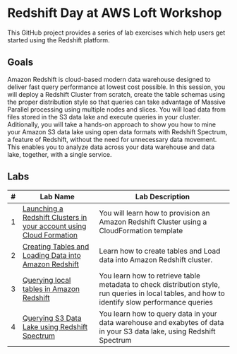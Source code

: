 # Redshift Day at AWS Loft Workshop
This GitHub project provides a series of lab exercises which help users get started using the Redshift platform.

## Goals
Amazon Redshift is cloud-based modern data warehouse designed to deliver fast query performance at lowest cost possible. In this session, you will deploy a Redshift Cluster from scratch, create the table schemas using the proper distribution style so that queries can take advantage of Massive Parallel processing using multiple nodes and slices. You will load data from files stored in the S3 data lake and execute queries in your cluster. Aditionally, you will take a hands-on approach to show you how to mine your Amazon S3 data lake using open data formats with Redshift Spectrum, a feature of Redshift, without the need for unnecessary data movement. This enables you to analyze data across your data warehouse and data lake, together, with a single service.

## Labs
|# |Lab Name |Lab Description |
|---- |---- | ----|
|1 |[Launching a Redshift Clusters in your account using Cloud Formation](Lab1/README.md)                 | You will learn how to provision an Amazon Redshift Cluster using a CloudFormation template|
|2 |[Creating Tables and Loading Data into Amazon Redshift](Lab2/README.md)           |Learn how to create tables and Load data into Amazon Redshift cluster.|
|3 |[Querying local tables in Amazon Redshift](Lab3/README.md)        |You learn how to retrieve table metadata to check distribution style, run queries in local tables, and how to identify slow performance queries|
|4 |[Querying S3 Data Lake using Redshift Spectrum](lab4/README.md)      | You learn how to query data in your data warehouse and exabytes of data in your S3 data lake, using Redshift Spectrum |

